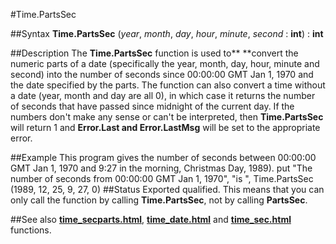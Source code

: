 
#Time.PartsSec

##Syntax
**Time.PartsSec** (*year*, *month*, *day*, *hour*, *minute*, *second* : **int**) : **int**

##Description
The **Time.PartsSec** function is used to** **convert the numeric parts of a date (specifically the year, month, day, hour, minute and second) into the number of seconds since 00:00:00 GMT Jan 1, 1970 and the date specified by the parts.
The function can also convert a time without a date (year, month and day are all 0), in which case it returns the number of seconds that have passed since midnight of the current day.
If the numbers don't make any sense or can't be interpreted, then **Time.PartsSec** will return 1 and **Error.Last **and** Error.LastMsg** will be set to the appropriate error.

##Example
This program gives the number of seconds between 00:00:00 GMT Jan 1, 1970 and 9:27 in the morning, Christmas Day, 1989).
        put "The number of seconds from 00:00:00 GMT Jan 1, 1970",
            "is ", Time.PartsSec (1989, 12, 25, 9, 27, 0)
##Status
Exported qualified.
This means that you can only call the function by calling **Time.PartsSec**, not by calling **PartsSec**.

##See also
**[time_secparts.html](Time.SecParts)**, **[time_date.html](Time.Date)** and **[time_sec.html](Time.Sec)** functions.

